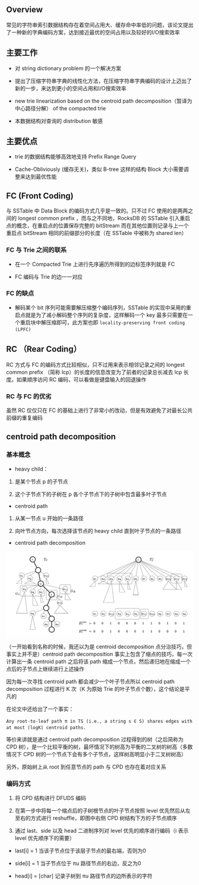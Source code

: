 ## Overview

常见的字符串索引数据结构存在着空间占用大、缓存命中率低的问题，该论文提出了一种新的字典编码方案，达到接近最优的空间占用以及较好的I/O搜索效率

## 主要工作

- 对 string dictionary problem 的一个解决方案

- 提出了压缩字符串字典的线性化方法，在压缩字符串字典编码的设计上迈出了新的一步，来达到更小的空间占用和I/O搜索效率

- new trie linearization based on the centroid path decomposition（暂译为中心路径分解） of the compacted trie

- 本数据结构对查询的 distribution 敏感

## 主要优点

- trie 的数据结构能够高效地支持 Prefix Range Query

- Cache-Obliviously (缓存无关)，类似 B-tree 这样的结构 Block 大小需要调整来达到最优性能

## FC (Front Coding)

与 SSTable 中 Data Block 的编码方式几乎是一致的。只不过 FC 使用的是两两之间的 longest common prefix ，而与之不同地，RocksDB 的 SSTable 引入重启点的概念，在重启点的位置保存完整的 bitStream 而在其他位置则记录与上一个重启点 bitStream 相同的前缀部分的长度（在 SSTable 中被称为 shared len）

### FC 与 Trie 之间的联系

- 在一个 Compacted Trie 上进行先序遍历所得到的边标签序列就是 FC

- FC 编码与 Trie 的边一一对应

### FC 的缺点

- 解码某个 bit 序列可能需要解压缩整个编码序列，SSTable 的实现中采用的重启点就是为了减小解码整个序列的复杂度，这样解码一个 key 最多只需要在一个重启块中解压缩即可，此方案也即 `locality-preserving front coding (LPFC)`

## RC （Rear Coding）

RC 方式与 FC 的编码方式比较相似，只不过用来表示相邻记录之间的 longest common prefix （简称 lcp）的长度的信息改变为了前者的记录总长减去 lcp 长度。如果顺序访问 RC 编码，可以看做是键盘输入的回退操作

### RC 与 FC 的优劣

虽然 RC 仅仅只在 FC 的基础上进行了非常小的改动，但是有效避免了对最长公共前缀的重复编码

## centroid path decomposition

### 基本概念

- heavy child：

1. 是某个节点 p 的子节点 

2. 这个子节点下的子树在 p 各个子节点下的子树中包含最多叶子节点

- centroid path

1. 从某一节点 u 开始的一条路径

2. 向叶节点方向，每次选择该节点的 heavy child 直到叶子节点的一条路径

- centroid path decomposition

![CPD-tree](./image/CPD-tree.png)

（一开始看到名称的时候，我还以为是 centroid decomposition 点分治技巧，但事实上并不是）centroid path decomposition 事实上包含了缩点的技巧，每一次计算出一条 centroid path 之后将该 path 缩成一个节点，然后递归地在缩成一个点后的子节点上继续进行上述操作

因为每一次寻找 centroid path 都会减少一个叶子节点所以 centroid path decomposition 过程进行 K 次（K 为原始 Trie 的叶子节点个数），这个结论是平凡的

在论文中还给出了一个事实：

`Any root-to-leaf path π in TS (i.e., a string s ∈ S) shares edges with at most ⌈logK⌉ centroid paths.`

等价来讲就是通过 centroid path decomposition 过程得到的树（之后简称为 CPD 树），是一个比较平衡的树，最坏情况下的树高为平衡的二叉树的树高（多数情况下 CPD 树的一个节点下会有多个子节点，这样树高明显小于二叉树树高）

另外，原始树上从 root 到任意节点的 path 与 CPD 也存在着对应关系

### 编码方式

1. 将 CPD 结构进行 DFUDS 编码

2. 在第一步中将每一个缩点后的子树根节点的叶子节点按照 level 优先然后从左至右的方式进行 reshuffle，即图中右侧 CPD 树结构下方的子节点顺序

3. 通过 last、side 以及 head 二进制序列对 level 优先的顺序进行编码（i 表示 level 优先顺序下的需要）

- last[i] = 1 当该子节点位于该层子节点的最右端，否则为0

- side[i] = 1 当子节点位于 πu 路径节点的右边，反之为0

- head[i] = [char] 记录子树到 πu 路径节点的边所表示的字符


